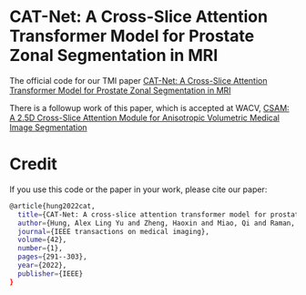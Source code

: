 # CAT-Net: A Cross-Slice Attention Transformer Model for Prostate Zonal Segmentation in MRI

The official code for our TMI paper [CAT-Net: A Cross-Slice Attention Transformer Model for Prostate Zonal Segmentation in MRI](https://ieeexplore.ieee.org/abstract/document/9910184)

There is a followup work of this paper, which is accepted at WACV, [CSAM: A 2.5D Cross-Slice Attention Module for Anisotropic Volumetric Medical Image Segmentation](https://github.com/aL3x-O-o-Hung/CSAM)

# Credit
If you use this code or the paper in your work, please cite our paper:
```bash
@article{hung2022cat,
  title={CAT-Net: A cross-slice attention transformer model for prostate zonal segmentation in MRI},
  author={Hung, Alex Ling Yu and Zheng, Haoxin and Miao, Qi and Raman, Steven S and Terzopoulos, Demetri and Sung, Kyunghyun},
  journal={IEEE transactions on medical imaging},
  volume={42},
  number={1},
  pages={291--303},
  year={2022},
  publisher={IEEE}
}
```

